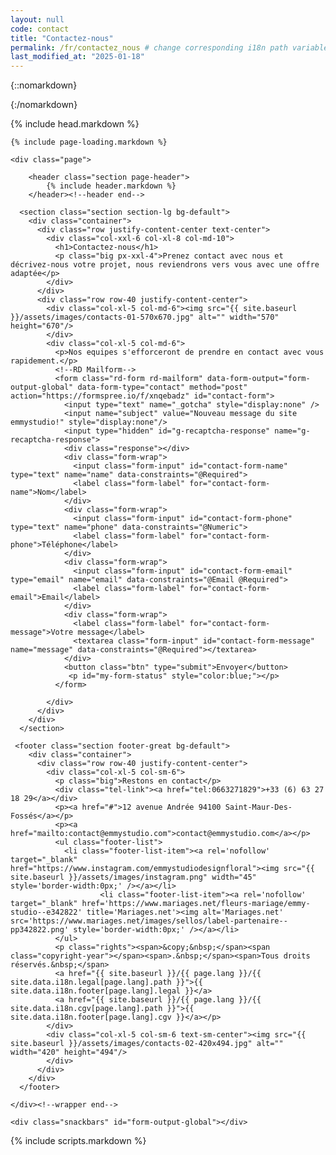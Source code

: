 ```yaml
---
layout: null
code: contact
title: "Contactez-nous"
permalink: /fr/contactez_nous # change corresponding i18n path variable if permalink changed here!
last_modified_at: "2025-01-18"
---
```


{::nomarkdown}

<!DOCTYPE html>

{:/nomarkdown}

<html class="wide wow-animation" lang="fr">
{% include head.markdown %}

<body>
	
	{% include page-loading.markdown %}

    <div class="page">

    	<header class="section page-header">
    		{% include header.markdown %}
    	</header><!--header end-->

      <section class="section section-lg bg-default">
        <div class="container">
          <div class="row justify-content-center text-center">
            <div class="col-xxl-6 col-xl-8 col-md-10">
              <h1>Contactez-nous</h1>
              <p class="big px-xxl-4">Prenez contact avec nous et décrivez-nous votre projet, nous reviendrons vers vous avec une offre adaptée</p>
            </div>
          </div>
          <div class="row row-40 justify-content-center">
            <div class="col-xl-5 col-md-6"><img src="{{ site.baseurl }}/assets/images/contacts-01-570x670.jpg" alt="" width="570" height="670"/>
            </div>
            <div class="col-xl-5 col-md-6">
              <p>Nos equipes s'efforceront de prendre en contact avec vous rapidement.</p>
              <!--RD Mailform-->
              <form class="rd-form rd-mailform" data-form-output="form-output-global" data-form-type="contact" method="post" action="https://formspree.io/f/xnqebadz" id="contact-form">
                <input type="text" name="_gotcha" style="display:none" />
                <input name="subject" value="Nouveau message du site emmystudio!" style="display:none"/>
                <input type="hidden" id="g-recaptcha-response" name="g-recaptcha-response">
                <div class="response"></div>
                <div class="form-wrap">
                  <input class="form-input" id="contact-form-name" type="text" name="name" data-constraints="@Required">
                  <label class="form-label" for="contact-form-name">Nom</label>
                </div>
                <div class="form-wrap">
                  <input class="form-input" id="contact-form-phone" type="text" name="phone" data-constraints="@Numeric">
                  <label class="form-label" for="contact-form-phone">Téléphone</label>
                </div>
                <div class="form-wrap">
                  <input class="form-input" id="contact-form-email" type="email" name="email" data-constraints="@Email @Required">
                  <label class="form-label" for="contact-form-email">Email</label>
                </div>
                <div class="form-wrap">
                  <label class="form-label" for="contact-form-message">Votre message</label>
                  <textarea class="form-input" id="contact-form-message" name="message" data-constraints="@Required"></textarea>
                </div>
                <button class="btn" type="submit">Envoyer</button>
                 <p id="my-form-status" style="color:blue;"></p>
              </form>

            </div>
          </div>
        </div>
      </section>

     <footer class="section footer-great bg-default">
        <div class="container">
          <div class="row row-40 justify-content-center">
            <div class="col-xl-5 col-sm-6">
              <p class="big">Restons en contact</p>
              <div class="tel-link"><a href="tel:0663271829">+33 (6) 63 27 18 29</a></div>
              <p><a href="#">12 avenue Andrée 94100 Saint-Maur-Des-Fossés</a></p>
              <p><a href="mailto:contact@emmystudio.com">contact@emmystudio.com</a></p>
              <ul class="footer-list">
                <li class="footer-list-item"><a rel='nofollow' target="_blank" href="https://www.instagram.com/emmystudiodesignfloral"><img src="{{ site.baseurl }}/assets/images/instagram.png" width="45"  style='border-width:0px;' /></a></li>
    			        <li class="footer-list-item"><a rel='nofollow' target="_blank" href='https://www.mariages.net/fleurs-mariage/emmy-studio--e342822' title='Mariages.net'><img alt='Mariages.net' src='https://www.mariages.net/images/sellos/label-partenaire--pp342822.png' style='border-width:0px;' /></a></li>
              </ul>
              <p class="rights"><span>&copy;&nbsp;</span><span class="copyright-year"></span><span>.&nbsp;</span><span>Tous droits réservés.&nbsp;</span>
              <a href="{{ site.baseurl }}/{{ page.lang }}/{{ site.data.i18n.legal[page.lang].path }}">{{ site.data.i18n.footer[page.lang].legal }}</a>
              <a href="{{ site.baseurl }}/{{ page.lang }}/{{ site.data.i18n.cgv[page.lang].path }}">{{ site.data.i18n.footer[page.lang].cgv }}</a></p>
            </div>
            <div class="col-xl-5 col-sm-6 text-sm-center"><img src="{{ site.baseurl }}/assets/images/contacts-02-420x494.jpg" alt="" width="420" height="494"/>
            </div>
          </div>
        </div>
      </footer>

    </div><!--wrapper end-->

    <div class="snackbars" id="form-output-global"></div>

{% include scripts.markdown %}

<script src="https://www.google.com/recaptcha/api.js?render=6LdC5FcjAAAAABzm0IjJdAbPZfKkwHi0e6FzgtDT"></script>
<script>
	grecaptcha.ready(function () {
		grecaptcha.execute('6LdC5FcjAAAAABzm0IjJdAbPZfKkwHi0e6FzgtDT', {action: 'submit'}).then(function (token) {
			document.getElementById('g-recaptcha-response').value = token;
		});
	});
</script>

<script>
    var form = document.getElementById("contact-form");
    
    async function handleSubmit(event) {
      event.preventDefault();
      var status = document.getElementById("my-form-status");
      var data = new FormData(event.target);
      fetch(event.target.action, {
        method: form.method,
        body: data,
        headers: {
            'Accept': 'application/json'
        }
      }).then(response => {
        if (response.ok) {
          status.innerHTML = "Votre message a été envoyé, notre équipe prendra contact avec vous dans les plus brefs délais";
          form.reset()
        } else {
          response.json().then(data => {
            if (Object.hasOwn(data, 'errors')) {
              status.innerHTML = data["errors"].map(error => error["message"]).join(", ")
            } else {
              status.innerHTML = "Une erreur est survenue lors de l'envoi de votre message. Vous pouvez nous ecrire directement par email à contact@emmystudio.com"
            }
          })
        }
      }).catch(error => {
        status.innerHTML = "Une erreur est survenue lors de l'envoi de votre message. Vous pouvez nous ecrire directement par email à contact@emmystudio.com"
      });
    }
    form.addEventListener("submit", handleSubmit)
</script>

</body>

</html>
